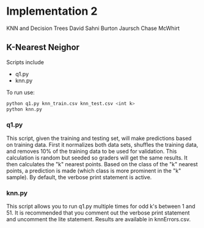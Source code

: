 # Implementation 2

KNN and Decision Trees
David Sahni
Burton Jaursch
Chase McWhirt

## K-Nearest Neighor

Scripts include

* q1.py
* knn.py

To run use:

``` bash
python q1.py knn_train.csv knn_test.csv <int k>
python knn.py
```

### q1.py

This script, given the training and testing set, will make predictions based on training data.
First it normalizes both data sets, shuffles the training data, and removes 10% of the training data to be used for validation.
This calculation is random but seeded so graders will get the same results.
It then calculates the "k" nearest points.
Based on the class of the "k" nearest points, a prediction is made (which class is more prominent in the "k" sample).
By default, the verbose print statement is active.

### knn.py

This script allows you to run q1.py multiple times for odd k's between 1 and 51.
It is recommended that you comment out the verbose print statement and uncomment the lite statement.
Results are available in knnErrors.csv.